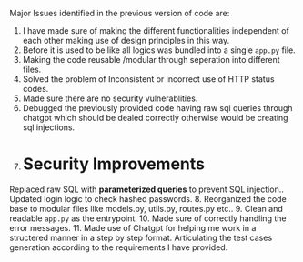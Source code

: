 Major Issues identified in the previous version of code are:
1. I have made sure of making the different functionalities independent of each other making use of design principles in this way.
2. Before it is used to be like all logics was bundled into a single `app.py` file.
3. Making the code reusable /modular through seperation into different files.
4. Solved the problem of Inconsistent or incorrect use of HTTP status codes.
5. Made sure there are no security vulnerablities.
6. Debugged the previously provided code having raw sql queries through chatgpt which should be dealed correctly otherwise would be creating sql injections.
7. # Security Improvements
Replaced raw SQL with **parameterized queries** to prevent SQL injection..
Updated login logic to check hashed passwords.
8. Reorganized the code base to modular files like 
models.py, utils.py, routes.py etc..
9. Clean and readable `app.py` as the entrypoint.
10. Made sure of correctly handling the error messages.
11. Made use of Chatgpt for helping me work in a structered manner in a step by step format. Articulating the test cases generation according to the requirements I have provided.
